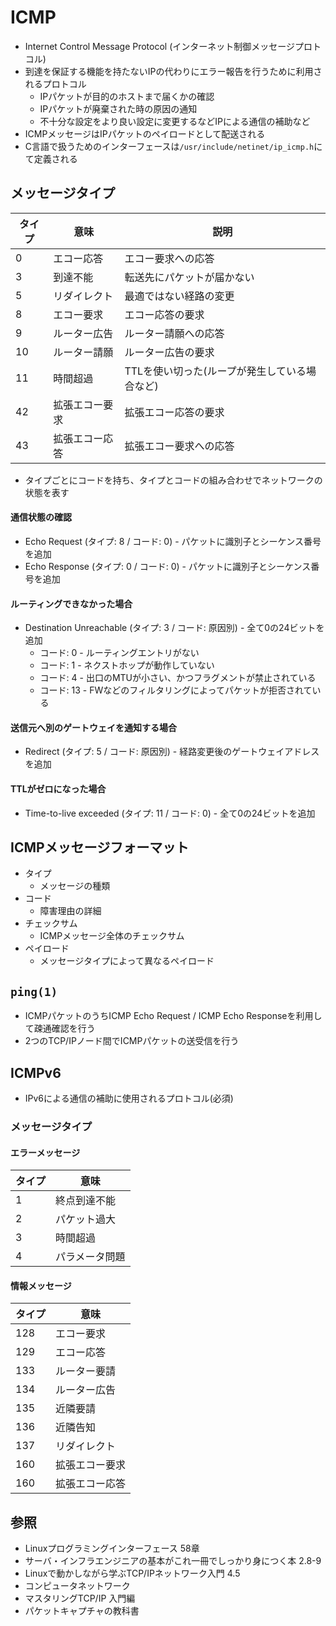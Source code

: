 # ICMP
- Internet Control Message Protocol (インターネット制御メッセージプロトコル)
- 到達を保証する機能を持たないIPの代わりにエラー報告を行うために利用されるプロトコル
  - IPパケットが目的のホストまで届くかの確認
  - IPパケットが廃棄された時の原因の通知
  - 不十分な設定をより良い設定に変更するなどIPによる通信の補助など
- ICMPメッセージはIPパケットのペイロードとして配送される
- C言語で扱うためのインターフェースは`/usr/include/netinet/ip_icmp.h`にて定義される

## メッセージタイプ

| タイプ | 意味           | 説明                                          |
| -      | -              | -                                             |
| 0      | エコー応答     | エコー要求への応答                            |
| 3      | 到達不能       | 転送先にパケットが届かない                    |
| 5      | リダイレクト   | 最適ではない経路の変更                        |
| 8      | エコー要求     | エコー応答の要求                              |
| 9      | ルーター広告   | ルーター請願への応答                          |
| 10     | ルーター請願   | ルーター広告の要求                            |
| 11     | 時間超過       | TTLを使い切った(ループが発生している場合など) |
| 42     | 拡張エコー要求 | 拡張エコー応答の要求                          |
| 43     | 拡張エコー応答 | 拡張エコー要求への応答                        |

- タイプごとにコードを持ち、タイプとコードの組み合わせでネットワークの状態を表す

#### 通信状態の確認
- Echo Request (タイプ: 8 / コード: 0) - パケットに識別子とシーケンス番号を追加
- Echo Response (タイプ: 0 / コード: 0) - パケットに識別子とシーケンス番号を追加

#### ルーティングできなかった場合
- Destination Unreachable (タイプ: 3 / コード: 原因別) - 全て0の24ビットを追加
  - コード: 0 - ルーティングエントリがない
  - コード: 1 - ネクストホップが動作していない
  - コード: 4 - 出口のMTUが小さい、かつフラグメントが禁止されている
  - コード: 13 - FWなどのフィルタリングによってパケットが拒否されている

#### 送信元へ別のゲートウェイを通知する場合
- Redirect (タイプ: 5 / コード: 原因別) - 経路変更後のゲートウェイアドレスを追加

#### TTLがゼロになった場合
- Time-to-live exceeded (タイプ: 11 / コード: 0) - 全て0の24ビットを追加

## ICMPメッセージフォーマット
- タイプ
  - メッセージの種類
- コード
  - 障害理由の詳細
- チェックサム
  - ICMPメッセージ全体のチェックサム
- ペイロード
  - メッセージタイプによって異なるペイロード

## `ping(1)`
- ICMPパケットのうちICMP Echo Request / ICMP Echo Responseを利用して疎通確認を行う
- 2つのTCP/IPノード間でICMPパケットの送受信を行う

## ICMPv6
- IPv6による通信の補助に使用されるプロトコル(必須)

### メッセージタイプ
#### エラーメッセージ

| タイプ | 意味           |
| -      | -              |
| 1      | 終点到達不能   |
| 2      | パケット過大   |
| 3      | 時間超過       |
| 4      | パラメータ問題 |

#### 情報メッセージ

| タイプ | 意味           |
| -      | -              |
| 128    | エコー要求     |
| 129    | エコー応答     |
| 133    | ルーター要請   |
| 134    | ルーター広告   |
| 135    | 近隣要請       |
| 136    | 近隣告知       |
| 137    | リダイレクト   |
| 160    | 拡張エコー要求 |
| 160    | 拡張エコー応答 |

## 参照
- Linuxプログラミングインターフェース 58章
- サーバ・インフラエンジニアの基本がこれ一冊でしっかり身につく本 2.8-9
- Linuxで動かしながら学ぶTCP/IPネットワーク入門 4.5
- コンピュータネットワーク
- マスタリングTCP/IP 入門編
- パケットキャプチャの教科書
